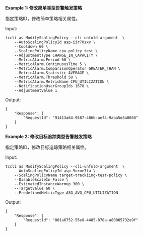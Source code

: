 **Example 1: 修改简单类型告警触发策略**

指定策略ID，修改简单策略相关属性。

Input: 

```
tccli as ModifyScalingPolicy --cli-unfold-argument  \
    --AutoScalingPolicyId asp-iir70sxv \
    --Cooldown 60 \
    --ScalingPolicyName cpu_policy_test \
    --AdjustmentType CHANGE_IN_CAPACITY \
    --MetricAlarm.Period 60 \
    --MetricAlarm.ContinuousTime 5 \
    --MetricAlarm.ComparisonOperator GREATER_THAN \
    --MetricAlarm.Statistic AVERAGE \
    --MetricAlarm.Threshold 50 \
    --MetricAlarm.MetricName CPU_UTILIZATION \
    --NotificationUserGroupIds 1678 \
    --AdjustmentValue 1
```

Output: 
```
{
    "Response": {
        "RequestId": "91413a64-9587-486b-aef4-9aba5e8a0068"
    }
}
```

**Example 2: 修改目标追踪类型告警触发策略**

指定策略ID，修改目标追踪策略相关属性。

Input: 

```
tccli as ModifyScalingPolicy --cli-unfold-argument  \
    --AutoScalingPolicyId asp-9uroe7ta \
    --ScalingPolicyName target-trackiing-test-policy \
    --DisableScaleIn False \
    --EstimatedInstanceWarmup 300 \
    --TargetValue 60 \
    --PredefinedMetricType ASG_AVG_CPU_UTILIZATION
```

Output: 
```
{
    "Response": {
        "RequestId": "881a6752-55e8-4485-878a-a80065732a9f"
    }
}
```

